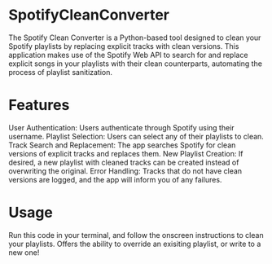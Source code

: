 # SpotifyCleanConverter
The Spotify Clean Converter is a Python-based tool designed to clean your Spotify playlists by replacing explicit tracks with clean versions. This application makes use of the Spotify Web API to search for and replace explicit songs in your playlists with their clean counterparts, automating the process of playlist sanitization.

# Features
User Authentication: Users authenticate through Spotify using their username.
Playlist Selection: Users can select any of their playlists to clean.
Track Search and Replacement: The app searches Spotify for clean versions of explicit tracks and replaces them.
New Playlist Creation: If desired, a new playlist with cleaned tracks can be created instead of overwriting the original.
Error Handling: Tracks that do not have clean versions are logged, and the app will inform you of any failures.

# Usage
Run this code in your terminal, and follow the onscreen instructions to clean your playlists. Offers the ability to override an exisiting playlist, or write to a new one!
